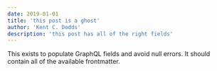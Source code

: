 ```yaml
---
date: 2019-01-01
title: 'this post is a ghost'
author: 'Kent C. Dodds'
description: 'this post has all of the right fields'
---
```


This exists to populate GraphQL fields and avoid null errors. It should contain
all of the available frontmatter.
